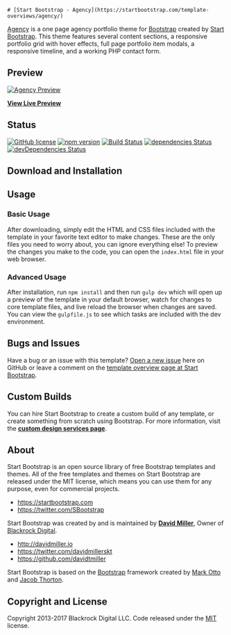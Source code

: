 	# [Start Bootstrap - Agency](https://startbootstrap.com/template-overviews/agency/)

[Agency](https://startbootstrap.com/template-overviews/agency/) is a one page agency portfolio theme for [Bootstrap](http://getbootstrap.com/) created by [Start Bootstrap](http://startbootstrap.com/). This theme features several content sections, a responsive portfolio grid with hover effects, full page portfolio item modals, a responsive timeline, and a working PHP contact form.

## Preview

[![Agency Preview](https://startbootstrap.com/assets/img/templates/agency.jpg)](https://blackrockdigital.github.io/startbootstrap-agency/)

**[View Live Preview](https://blackrockdigital.github.io/startbootstrap-agency/)**

## Status

[![GitHub license](https://img.shields.io/badge/license-MIT-blue.svg)](https://raw.githubusercontent.com/BlackrockDigital/startbootstrap-agency/master/LICENSE)
[![npm version](https://img.shields.io/npm/v/startbootstrap-agency.svg)](https://www.npmjs.com/package/startbootstrap-agency)
[![Build Status](https://travis-ci.org/BlackrockDigital/startbootstrap-agency.svg?branch=master)](https://travis-ci.org/BlackrockDigital/startbootstrap-agency)
[![dependencies Status](https://david-dm.org/BlackrockDigital/startbootstrap-agency/status.svg)](https://david-dm.org/BlackrockDigital/startbootstrap-agency)
[![devDependencies Status](https://david-dm.org/BlackrockDigital/startbootstrap-agency/dev-status.svg)](https://david-dm.org/BlackrockDigital/startbootstrap-agency?type=dev)

## Download and Installation


## Usage

### Basic Usage

After downloading, simply edit the HTML and CSS files included with the template in your favorite text editor to make changes. These are the only files you need to worry about, you can ignore everything else! To preview the changes you make to the code, you can open the `index.html` file in your web browser.

### Advanced Usage

After installation, run `npm install` and then run `gulp dev` which will open up a preview of the template in your default browser, watch for changes to core template files, and live reload the browser when changes are saved. You can view the `gulpfile.js` to see which tasks are included with the dev environment.

## Bugs and Issues

Have a bug or an issue with this template? [Open a new issue](https://github.com/BlackrockDigital/startbootstrap-agency/issues) here on GitHub or leave a comment on the [template overview page at Start Bootstrap](http://startbootstrap.com/template-overviews/agency/).

## Custom Builds

You can hire Start Bootstrap to create a custom build of any template, or create something from scratch using Bootstrap. For more information, visit the **[custom design services page](https://startbootstrap.com/bootstrap-design-services/)**.

## About

Start Bootstrap is an open source library of free Bootstrap templates and themes. All of the free templates and themes on Start Bootstrap are released under the MIT license, which means you can use them for any purpose, even for commercial projects.

* https://startbootstrap.com
* https://twitter.com/SBootstrap

Start Bootstrap was created by and is maintained by **[David Miller](http://davidmiller.io/)**, Owner of [Blackrock Digital](http://blackrockdigital.io/).

* http://davidmiller.io
* https://twitter.com/davidmillerskt
* https://github.com/davidtmiller

Start Bootstrap is based on the [Bootstrap](http://getbootstrap.com/) framework created by [Mark Otto](https://twitter.com/mdo) and [Jacob Thorton](https://twitter.com/fat).

## Copyright and License

Copyright 2013-2017 Blackrock Digital LLC. Code released under the [MIT](https://github.com/BlackrockDigital/startbootstrap-agency/blob/gh-pages/LICENSE) license.
